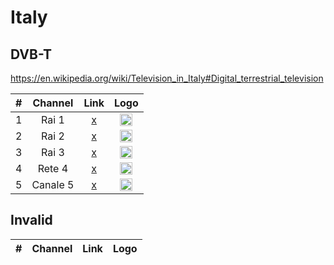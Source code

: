 <h1>Italy</h1>

<h2>DVB-T</h2>

https://en.wikipedia.org/wiki/Television_in_Italy#Digital_terrestrial_television

| #   | Channel        | Link  | Logo |
|:---:|:--------------:|:-----:|:-----:
| 1   | Rai 1          | [x]() | <img height="20" src=""/> |
| 2   | Rai 2          | [x]() | <img height="20" src=""/> |
| 3   | Rai 3          | [x]() | <img height="20" src=""/> |
| 4   | Rete 4         | [x]() | <img height="20" src=""/> |
| 5   | Canale 5       | [x]() | <img height="20" src=""/> |

<h2>Invalid</h2>

| #   | Channel        | Link  | Logo |
|:---:|:--------------:|:-----:|:-----:
